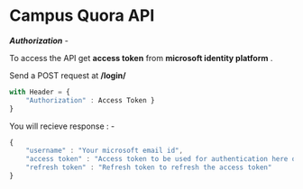 # Campus Quora API

***Authorization*** -  

To access the API get **access token** from **microsoft identity platform** .

Send a POST request at    **/login/**   
```javascript
with Header = {
    "Authorization" : Access Token }
}
```

You will recieve response : -  
```javascript
{  
    "username" : "Your microsoft email id",  
    "access token" : "Access token to be used for authentication here on",  
    "refresh token" : "Refresh token to refresh the access token"
}
```

